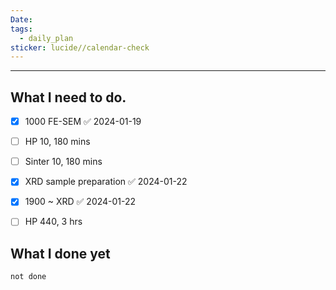 ```yaml
---
Date: 
tags:
  - daily_plan
sticker: lucide//calendar-check
---
```

---
## What I need to do.

- [x] 1000 FE-SEM ✅ 2024-01-19
- [ ] HP 10, 180 mins
- [ ] Sinter 10, 180 mins
- [x] XRD sample preparation ✅ 2024-01-22
- [x] 1900 ~ XRD ✅ 2024-01-22
- [ ] HP 440, 3 hrs




## What I done yet
```tasks
not done
```
